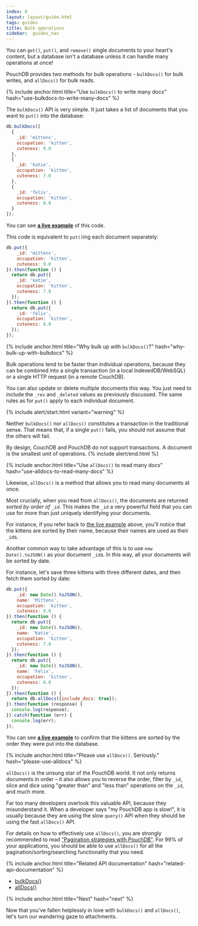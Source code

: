 ```yaml
---
index: 8
layout: layout/guide.html
tags: guides
title: Bulk operations
sidebar:  guides_nav
---
```


You can `get()`, `put()`, and `remove()` single documents to your heart's content, but a database isn't a database unless it can handle many operations at once!

PouchDB provides two methods for bulk operations - `bulkDocs()` for bulk writes, and `allDocs()` for bulk reads.

{% include anchor.html title="Use `bulkDocs()` to write many docs" hash="use-bulkdocs-to-write-many-docs" %}

The `bulkDocs()` API is very simple.  It just takes a list of documents that you want to `put()` into the database:

```js
db.bulkDocs([
  {
    _id: 'mittens',
    occupation: 'kitten',
    cuteness: 9.0
  },
  {
    _id: 'katie',
    occupation: 'kitten',
    cuteness: 7.0
  },
  {
    _id: 'felix',
    occupation: 'kitten',
    cuteness: 8.0
  }
]);
```

You can see **[a live example](http://bl.ocks.org/nolanlawson/038a45134341f3b7235b)** of this code.

This code is equivalent to `put()`ing each document separately:

```js
db.put({
    _id: 'mittens',
    occupation: 'kitten',
    cuteness: 9.0
}).then(function () {
  return db.put({
    _id: 'katie',
    occupation: 'kitten',
    cuteness: 7.0
  });
}).then(function () {
  return db.put({
    _id: 'felix',
    occupation: 'kitten',
    cuteness: 8.0
  });
});
```

{% include anchor.html title="Why bulk up with `bulkDocs()`?" hash="why-bulk-up-with-bulkdocs" %}

Bulk operations tend to be faster than individual operations, because they can be combined into a single transaction (in a local IndexedDB/WebSQL) or a single HTTP request (in a remote CouchDB).

You can also update or delete multiple documents this way. You just need to include the `_rev` and `_deleted` values as previously discussed. The same rules as for `put()` apply to each individual document.

{% include alert/start.html variant="warning" %}

Neither <code>bulkDocs()</code> nor <code>allDocs()</code> constitutes a transaction in the traditional sense. That means that, if a single <code>put()</code> fails, you should not assume that the others will fail.
<p/>
<p/>
By design, CouchDB and PouchDB do not support transactions. A document is the smallest unit of operations.
{% include alert/end.html %}

{% include anchor.html title="Use `allDocs()` to read many docs" hash="use-alldocs-to-read-many-docs" %}

Likewise, `allDocs()` is a method that allows you to read many documents at once.

Most crucially, when you read from `allDocs()`, the documents are returned *sorted by order of `_id`*.  This makes the `_id` a very powerful field that you can use for more than just uniquely identifying your documents.

For instance, if you refer back to [the live example](http://bl.ocks.org/nolanlawson/038a45134341f3b7235b) above, you'll notice that the kittens are sorted by their name, because their names are used as their `_id`s.

Another common way to take advantage of this is to use `new Date().toJSON()` as your document `_id`s. In this way, all your documents will be sorted by date.

For instance, let's save three kittens with three different dates, and then fetch them sorted by date:

```js
db.put({
    _id: new Date().toJSON(),
    name: 'Mittens',
    occupation: 'kitten',
    cuteness: 9.0
}).then(function () {
  return db.put({
    _id: new Date().toJSON(),
    name: 'Katie',
    occupation: 'kitten',
    cuteness: 7.0
  });
}).then(function () {
  return db.put({
    _id: new Date().toJSON(),
    name: 'Felix',
    occupation: 'kitten',
    cuteness: 8.0
  });
}).then(function () {
  return db.allDocs({include_docs: true});
}).then(function (response) {
  console.log(response);
}).catch(function (err) {
  console.log(err);
});
```

You can see **[a live example](http://bl.ocks.org/nolanlawson/8f58dbc360348a4c95f6)** to confirm that the kittens are sorted by the order they were put into the database.

{% include anchor.html title="Please use `allDocs()`. Seriously." hash="please-use-alldocs" %}

`allDocs()` is the unsung star of the PouchDB world. It not only returns documents in order &ndash; it also allows you to reverse the order, filter by `_id`, slice and dice using "greater than" and "less than" operations on the `_id`, and much more.

Far too many developers overlook this valuable API, because they misunderstand it. When a developer says "my PouchDB app is slow!", it is usually because they are using the slow `query()` API when they should be using the fast `allDocs()` API.

For details on how to effectively use `allDocs()`, you are strongly recommended to read ["Pagination strategies with PouchDB"](http://pouchdb.com/2014/04/14/pagination-strategies-with-pouchdb.html). For 99% of your applications, you should be able to use `allDocs()` for all the pagination/sorting/searching functionality that you need.

{% include anchor.html title="Related API documentation" hash="related-api-documentation" %}

* [bulkDocs()](/api.html#batch_create)
* [allDocs()](/api.html#batch_fetch)

{% include anchor.html title="Next" hash="next" %}

Now that you've fallen helplessly in love with `bulkDocs()` and `allDocs()`, let's turn our wandering gaze to attachments.
